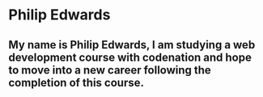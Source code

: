 # Philip Edwards 

## My name is Philip Edwards, I am studying a web development course with codenation and hope to move into a new career following the completion of this course. 

